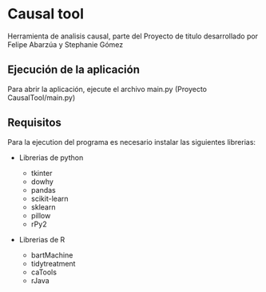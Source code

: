 # Causal tool
Herramienta de analisis causal, parte del Proyecto de titulo desarrollado por Felipe Abarzúa y Stephanie Gómez
## Ejecución de la aplicación
Para abrir la aplicación, ejecute el archivo main.py (Proyecto CausalTool/main.py) 
## Requisitos
Para la ejecution del programa es necesario instalar las siguientes librerias:
- Librerias de python
  * tkinter
  * dowhy
  * pandas
  * scikit-learn
  * sklearn
  * pillow
  * rPy2
   
- Librerias de R 
    * bartMachine
    * tidytreatment
    * caTools
    * rJava
